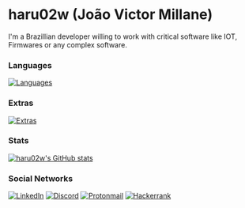 # haru02w (João Victor Millane)

I'm a Brazillian developer willing to work with critical software like IOT,
Firmwares or any complex software.

### Languages
[![Languages](https://skillicons.dev/icons?i=c,cpp,nix,python,lua,java,php,bash,md)](https://skillicons.dev)
### Extras
[![Extras](https://skillicons.dev/icons?i=git,linux,bash,neovim,docker,raspberrypi,regex)](https://skillicons.dev)

### Stats

[![haru02w's GitHub stats](https://github-readme-stats.vercel.app/api?username=haru02w&show=reviews,discussions_started,discussions_answered&show_icons=true&theme=tokyonight)](https://github.com/anuraghazra/github-readme-stats)

### Social Networks

[![LinkedIn](https://img.shields.io/badge/linkedin-%230077B5.svg?style=for-the-badge&logo=linkedin&logoColor=white)](https://www.linkedin.com/in/joao-victor-millane)
[![Discord](https://img.shields.io/badge/Discord-%235865F2.svg?style=for-the-badge&logo=discord&logoColor=white)](https://discord.com/channels/@me/345257637215993877)
[![Protonmail](https://img.shields.io/badge/ProtonMail-8B89CC?style=for-the-badge&logo=protonmail&logoColor=white)](mailto://haru02w@protonmail.com)
[![Hackerrank](https://img.shields.io/badge/-Hackerrank-2EC866?style=for-the-badge&logo=HackerRank&logoColor=white)](https://www.hackerrank.com/haru02w)

